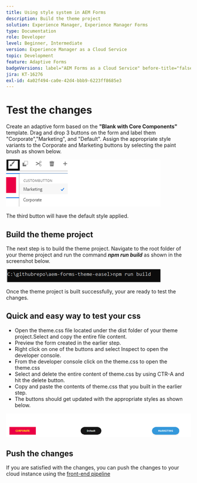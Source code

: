 ```yaml
---
title: Using style system in AEM Forms
description: Build the theme project
solution: Experience Manager, Experience Manager Forms
type: Documentation
role: Developer
level: Beginner, Intermediate
version: Experience Manager as a Cloud Service
topic: Development
feature: Adaptive Forms
badgeVersions: label="AEM Forms as a Cloud Service" before-title="false"
jira: KT-16276
exl-id: 4a02f494-ca0e-42d4-bbb9-6223ff8685e3
---
```

# Test the changes

Create an adaptive form based on the **"Blank with Core Components"** template. Drag and drop 3 buttons on the form and label them "Corporate","Marketing", and "Default".
Assign the appropriate style variants to the Corporate and Marketing buttons by selecting the paint brush as shown below.

![styles](assets/marketing-variation.png)

The third button will have the default style applied.

## Build the theme project

The next step is to build the theme project. Navigate to the root folder of your theme project and run the command _**npm run build**_ as shown in the screenshot below.

![build-theme](assets/build-theme.png)

Once the theme project is built successfully, your are ready to test the changes.

## Quick and easy way to test your css

* Open the theme.css file located under the dist folder of your theme project.Select and copy the entire file content. 
* Preview the form created in the earlier step.
* Right click on one of the buttons and select Inspect to open the developer console.
* From the developer console click on the theme.css to open the theme.css
* Select  and delete the entire content of theme.css by using CTR-A and hit the delete button.
* Copy and paste the contents of theme.css that you built in the earlier step.
* The buttons should get updated with the appropriate styles as shown below.

![final-buttons](assets/final-state-buttons.png) 

## Push the changes

If you are satisfied with the changes, you can push the changes to your cloud instance using the [front-end pipeline](https://experienceleague.adobe.com/en/docs/experience-manager-learn/getting-started-wknd-tutorial-develop/enable-frontend-pipeline-devops/create-frontend-pipeline)
